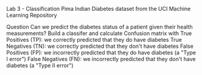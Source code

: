 Lab 3 - Classification
Pima Indian Diabetes dataset from the UCI Machine Learning Repository

Question
Can we predict the diabetes status of a patient given their health measurements? Build a classifer and calculate Confusion matrix with
True Positives (TP): we correctly predicted that they do have diabetes
True Negatives (TN): we correctly predicted that they don't have diabetes
False Positives (FP): we incorrectly predicted that they do have diabetes (a "Type I error")
False Negatives (FN): we incorrectly predicted that they don't have diabetes (a "Type II error")
